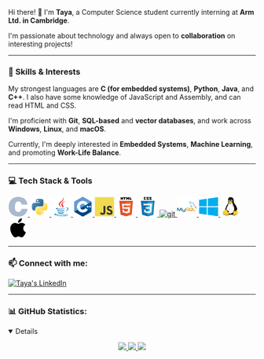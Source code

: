 Hi there! 👋 I'm **Taya**, a Computer Science student currently interning at **Arm Ltd. in Cambridge**.

I'm passionate about technology and always open to **collaboration** on interesting projects!

---

### 🚀 Skills & Interests

My strongest languages are **C (for embedded systems)**, **Python**, **Java**, and **C++**. I also have some knowledge of JavaScript and Assembly, and can read HTML and CSS.

I'm proficient with **Git**, **SQL-based** and **vector databases**, and work across **Windows**, **Linux**, and **macOS**.

Currently, I'm deeply interested in **Embedded Systems**, **Machine Learning**, and promoting **Work-Life Balance**.

---

### 💻 Tech Stack & Tools


<a href="https://www.cprogramming.com/" target="_blank" rel="noreferrer">
  <img src="https://raw.githubusercontent.com/devicons/devicon/master/icons/c/c-original.svg" alt="c" width="40" height="40" />
</a>
<a href="https://www.python.org" target="_blank" rel="noreferrer">
  <img src="https://raw.githubusercontent.com/devicons/devicon/master/icons/python/python-original.svg" alt="python" width="40" height="40" />
</a>
<a href="https://www.java.com" target="_blank" rel="noreferrer">
  <img src="https://raw.githubusercontent.com/devicons/devicon/master/icons/java/java-original.svg" alt="java" width="40" height="40" />
</a>
<a href="https://isocpp.org/" target="_blank" rel="noreferrer">
  <img src="https://raw.githubusercontent.com/devicons/devicon/master/icons/cplusplus/cplusplus-original.svg" alt="cplusplus" width="40" height="40" />
</a>
<a href="https://developer.mozilla.org/en-US/docs/Web/JavaScript" target="_blank" rel="noreferrer">
  <img src="https://raw.githubusercontent.com/devicons/devicon/master/icons/javascript/javascript-original.svg" alt="javascript" width="40" height="40" />
</a>
<a href="https://www.w3.org/html/" target="_blank" rel="noreferrer">
  <img src="https://raw.githubusercontent.com/devicons/devicon/master/icons/html5/html5-original-wordmark.svg" alt="html5" width="40" height="40"/>
</a>
<a href="https://www.w3schools.com/css/" target="_blank" rel="noreferrer">
  <img src="https://raw.githubusercontent.com/devicons/devicon/master/icons/css3/css3-original-wordmark.svg" alt="css3" width="40" height="40"/>
</a>
<a href="https://git-scm.com/" target="_blank" rel="noreferrer">
  <img src="https://www.vectorlogo.zone/logos/git-scm/git-scm-icon.svg" alt="git" width="40" height="40" />
</a>
<a href="https://www.mysql.com/" target="_blank" rel="noreferrer">
  <img src="https://raw.githubusercontent.com/devicons/devicon/master/icons/mysql/mysql-original-wordmark.svg" alt="mysql" width="40" height="40" />
</a>
<a href="https://www.microsoft.com/en-us/windows/" target="_blank" rel="noreferrer">
  <img src="https://raw.githubusercontent.com/devicons/devicon/master/icons/windows8/windows8-original.svg" alt="windows" width="40" height="40" />
</a>
<a href="https://www.linux.org/" target="_blank" rel="noreferrer">
  <img src="https://raw.githubusercontent.com/devicons/devicon/master/icons/linux/linux-original.svg" alt="linux" width="40" height="40" />
</a>
<a href="https://www.apple.com/macos" target="_blank" rel="noreferrer">
  <img src="https://raw.githubusercontent.com/devicons/devicon/master/icons/apple/apple-original.svg" alt="macOS" width="40" height="40" />
</a>

---

### 📫 Connect with me:

<a href="https://www.linkedin.com/in/taisiianekrasova/" target="_blank">
  <img src="https://raw.githubusercontent.com/rahuldkjain/github-profile-readme-generator/master/src/images/icons/Social/linked-in-alt.svg" alt="Taya's LinkedIn" height="30" width="40" />
</a>

---

### 📊 GitHub Statistics:

<details open>
<p align="center">
  <a href="https://github.com/justtaaa">
    <img src="http://github-profile-summary-cards.vercel.app/api/cards/profile-details?username=justtaaa&theme=transparent" />
  </a>
  <a href="https://github.com/justtaaa">
    <img src="https://github-readme-streak-stats.herokuapp.com/?user=justtaaa&hide_border=true&card_width=338&theme=transparent" />
  </a>
  <a href="https://github.com/justtaaa">
    <img src="http://github-profile-summary-cards.vercel.app/api/cards/stats?username=justtaaa&theme=transparent" />
  </a>
</p>
</details>
